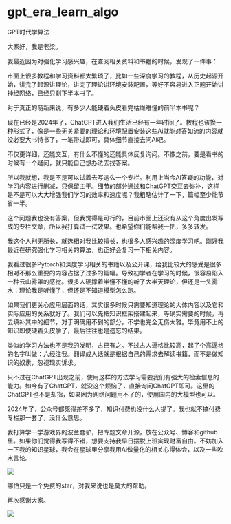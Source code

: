 # gpt_era_learn_algo
GPT时代学算法

大家好，我是老梁。


我最近因为对强化学习感兴趣，在查阅相关资料和书籍的时候，发现了一件事：


市面上很多教程和学习资料都太繁琐了，比如一些深度学习的教程，从历史起源开始，讲完了起源讲理论，讲完了理论讲环境安装配置，等好不容易进入正题开始讲神经网络，已经只剩下半本书了。


对于真正的萌新来说，有多少人能硬着头皮看完枯燥难懂的前半本书呢？


现在已经是2024年了，ChatGPT进入我们生活已经有一年时间了。教程也该换一种形式了，像是一些无关紧要的理论和环境配置安装这些Ai就能对答如流的内容就没必要大书特书了，一笔带过即可，具体细节直接去问Ai吧。


不仅更详细，还能交互，有什么不懂的还能具体反复询问。不像之前，要是看书的时候有一个疑问，就只能自己想办法去找答案。


所以我就想，我是不是可以试着去写这么一个专栏。利用上当今Ai答疑的功能，对学习内容进行删减，只保留主干。细节的部分通过和ChatGPT交互去弥补，这样是不是可以大大增强我们学习的效率和速度呢？我粗略估计了一下，篇幅至少能节省一半。


这个问题我也没有答案，但我觉得是可行的，目前市面上还没有从这个角度出发写成的专栏文章，所以我打算试一试效果。也希望你们能帮我一把，多多转发。


我这个人别无所长，就选相对我比较擅长，也很多人感兴趣的深度学习吧。刚好我最近在研究强化学习相关的算法，也正好会复习一下相关内容。


我看过很多Pytorch和深度学习相关的书籍以及公开课，给我比较大的感受是很多相对不那么重要的内容占据了过多的篇幅。导致初学者在学习的时候，很容易陷入一种云山雾罩的感觉。很多人硬撑着半懂不懂的听了大半天理论，但还是一头雾水：理论我是听懂了，但还是不知道模型怎么跑。


如果我们更关心应用层面的话，其实很多时候只需要知道理论的大体内容以及它和实际应用的关系就好了。我们可以先把知识框架搭建起来，等确实需要的时候，再去填补其中的细节，对于明确用不到的部分，不学也完全无伤大雅。毕竟用不上的知识即使硬着头皮学了，最后往往也是遗忘的结果。


类似的学习方法也不是我的发明，古已有之。不过古人逼格比较高，起了个高逼格的名字叫做：六经注我。翻译成人话就是根据自己的需求去解读书籍，而不是做知识的奴隶，忽视现实诉求。


只不过在ChatGPT出现之前，使用这样的方法学习需要我们有强大的检索信息的能力。如今有了ChatGPT，就没这个烦恼了，直接询问ChatGPT即可。这里的ChatGPT也不是却指，如果因为网络问题用不了的，使用国内的大模型也可以。


2024年了，公众号都死得差不多了，知识付费也没什么人提了。我也就不搞付费专栏那一套了，没什么意思。


我打算学一学游戏界的波兰蠢驴，把专题文章开源，放在公众号、博客和github里。如果你们觉得我写得不错，想要支持我早日摆脱上班实现财富自由。不妨加入一下我的知识星球，我会在星球里分享我用Ai做量化的相关心得体会，以及一些吹水言论。



![](https://moutsea-blog.oss-cn-hangzhou.aliyuncs.com/image-20240120203412522.png)



哪怕只是一个免费的star，对我来说也是莫大的帮助。



再次感谢大家。



![](https://moutsea-blog.oss-cn-hangzhou.aliyuncs.com/%E6%98%9F%E7%90%83%E4%BC%98%E6%83%A0%E5%88%B8%20(6).jpeg)





